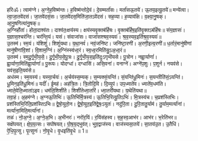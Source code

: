 

  
हरिःॐ। त्वाम॑ग्ने। अ॒ग्ने॒ह॒विष्म॑न्तः। ह॒विष्म॑न्तोदे॒वं। दे॒वम्मर्ता॑सः। मर्ता॑सऊ॒तये॑। ऊ॒तय॒इत्यू॒तये॑॥ मन्ये॑त्वा। त्वा॒जा॒तवे॑दसं। जा॒तवे॑दसं॒सः। जा॒तवे॑दस॒मिति॑जा॒तऽवे॑दसं। सह॒व्या। ह॒व्याव॑क्षि। व॒क्ष्या॒नु॒षक्। आ॒नु॒षगित्या॑नु॒षक्॥  
अ॒ग्निर्होता॑। होता॒दाश्व॑तः। दाश्व॑तः॒क्षय॑स्य। क्षय॑स्यवृ॒क्तब॑र्हिषः। वृ॒क्तब॑र्हिष॒इति॑वृ॒क्तऽब॑र्हिषः॥ संय॒ज्ञासः॑। य॒ज्ञास॒श्चर॑न्ति। चर॑न्ति॒यं। यसं। संवाजा॑सः। वाजा॑सश्श्रव॒स्यवः॑। श्र॒व॒स्यव॒इति॑श्र॒व॒स्यवः॑॥  
उ॒तस्म॑। स्म॒यं। यंशिशुं॑। शिशुं॑यथा। य॒था॒नवं॑। नवं॒जनि॑ष्ट। जनि॑ष्टा॒रणी॑। अ॒रणी॒इत्य॒रणी॑॥ ध॒र्तारं॒मानु॑षीणां मानु॑षीणांवि॒शां। वि॒शाम॒ग्निं। अ॒ग्निंस्स्व॑ध्व॒रं। स्व॒ध्व॒रमिति॑सु॒ऽअ॒ध्व॒रं॥  
उ॒तस्म॑। स्म॒दु॒र्गृ॒भी॒य॒से॒। दु॒र्गृ॒भी॒य॒से॒पु॒त्रः। दु॒र्गृ॒भी॒य॒स॒इति॑दुःऽगृभीयसे। पु॒त्रोन। नह्वा॒र्याणां॑। ह्वा॒र्याणा॒मिति॑ह्वा॒र्याणां॑॥ पु॒रूयः। योदग्धा॑। दग्धासि॑। असि॒वना॑। वनाग्ने॑। अग्ने॑प॒शुः। प॒शुर्न। नयव॑से। यव॑स॒इति॒यव॑से॥  
अध॑स्म। स्म॒यस्य॑। यस्या॒र्चयः॑। अ॒र्चय॑स्स॒म्यक्। स॒म्यक्सं॒यन्ति॑। सं॒यन्ति॑धू॒मिनः॑। स॒यन्तीति॑सं॒ऽयन्ति॑। धू॒मिन॒इति॑धू॒मिनः॑॥ यदीं॑। ई॒मह॑। अह॑त्रि॒तः। त्रि॒तोदि॒वि। दि॒व्युप॑। उप॒ध्माते॑व। ध्माते॑व॒धम॑ति। ध्माते॒वेति॒ध्माता॑ऽइव। धम॑ति॒शिशी॑ते। शिशी॑तेध्मा॒तरि॑। ध्मा॒तरी॑यथा। य॒थेति॑यथा॥  
तवा॒हं। अ॒हम॑ग्ने। अ॒ग्नऊ॒तिभिः॑। ऊ॒तिभि॑र्मि॒त्रस्य॑। ऊ॒तिभि॒रित्यू॒तिऽभिः॑। मि॒त्रस्य॑च। च॒प्रश॑स्तिभिः। प्रश॑स्तिभि॒रिति॒प्रश॑स्तिऽभिः॥ द्वे॒षो॒युतो॒न। द्वे॒षो॒युत॒इति॑द्वे॒षः॒ऽयुतः॑। नदु॑रि॒ता। दु॒रि॒तातु॒र्याम॑। तु॒र्याम॒मर्त्या॑नां। मर्त्या॑ना॒मिति॒मर्त्या॑नां।  
तन्नः॑। नो॒अ॒ग्ने॒। अ॒ग्ने॒अ॒भि। अ॒भीनरः॑। नरो॑र॒यिं। र॒यिंस॑हस्व। स॒ह॒स्व॒आभ॑र। आभ॑र। भ॒रेति॑भर॥ सक्षे॑पयत्। क्षे॒प॒य॒त्सः। सपो॑षयत्। पो॒ष॒य॒द्भुव॑त्। भुव॒द्वाज॑स्य। वाज॑स्यसा॒तये॑। सा॒तय॑उ॒त। उ॒तैधि॑। ऐ॒धि॒पृ॒त्सु। पृ॒त्सुनः॑। नो॒वृ॒धे। वृ॒धइति॑वृ॒धे ॥ 1॥  
